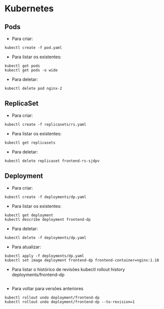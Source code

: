 # Kubernetes

## Pods
- Para criar: 
```shell
kubectl create -f pod.yaml
```
- Para listar os existentes:
```shell
kubectl get pods
kubectl get pods -o wide
```
- Para deletar:
```shell
kubectl delete pod nginx-2
```

## ReplicaSet
- Para criar:
```shell
kubectl create -f replicasets/rs.yaml 
```
- Para listar os existentes:
```shell
kubectl get replicasets
```
- Para deletar:
```shell
kubectl delete replicaset frontend-rs-sjdpv
```

## Deployment

- Para criar:
```shell
kubectl create -f deployments/dp.yaml
```
- Para listar os existentes:
```shell
kubectl get deployment
kubectl describe deployment frontend-dp
```
- Para deletar:
```shell
kubectl delete -f deployments/dp.yaml
```
- Para atualizar:
```shell
kubectl apply -f deployments/dp.yaml 
kubectl set image deployment frontend-dp frontend-container=nginx:1.18
```
- Para listar o histórico de revisões
kubectl rollout history deployments/frontend-dp
```shell
```
- Para voltar para versões anteriores
```shell
kubectl rollout undo deployment/frontend-dp
kubectl rollout undo deployment/frontend-dp --to-revision=1
```